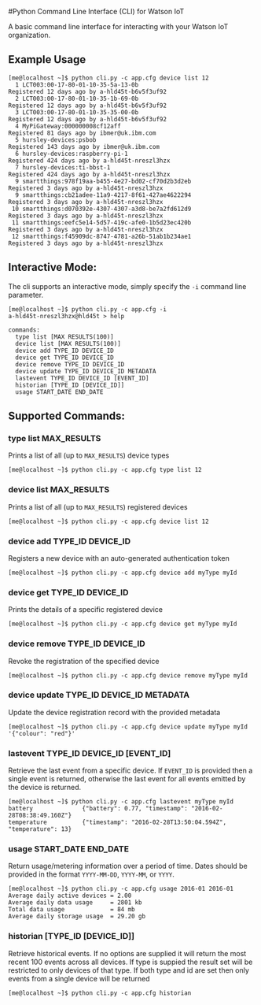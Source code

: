 #Python Command Line Interface (CLI) for Watson IoT

A basic command line interface for interacting with your Watson IoT organization.

## Example Usage

```
[me@localhost ~]$ python cli.py -c app.cfg device list 12
  1 LCT003:00-17-80-01-10-35-5a-13-0b                           Registered 12 days ago by a-hld45t-b6v5f3uf92
  2 LCT003:00-17-80-01-10-35-1b-69-0b                           Registered 12 days ago by a-hld45t-b6v5f3uf92
  3 LCT003:00-17-80-01-10-35-35-00-0b                           Registered 12 days ago by a-hld45t-b6v5f3uf92
  4 MyPiGateway:000000008cf12aff                                Registered 81 days ago by ibmer@uk.ibm.com
  5 hursley-devices:psbob                                       Registered 143 days ago by ibmer@uk.ibm.com
  6 hursley-devices:raspberry-pi-1                              Registered 424 days ago by a-hld45t-nreszl3hzx
  7 hursley-devices:ti-bbst-1                                   Registered 424 days ago by a-hld45t-nreszl3hzx
  9 smartthings:978f19aa-b455-4e27-bd02-cf70d2b3d2eb            Registered 3 days ago by a-hld45t-nreszl3hzx
  9 smartthings:cb21adee-11a9-4217-8f61-427ae4622294            Registered 3 days ago by a-hld45t-nreszl3hzx
 10 smartthings:d070392e-4307-4307-a3d8-be7a2fd612d9            Registered 3 days ago by a-hld45t-nreszl3hzx
 11 smartthings:eefc5e14-5d57-419c-afe0-1b5d23ec420b            Registered 3 days ago by a-hld45t-nreszl3hzx
 12 smartthings:f45909dc-8747-4781-a26b-51ab1b234ae1            Registered 3 days ago by a-hld45t-nreszl3hzx
```

## Interactive Mode:

The cli supports an interactive mode, simply specify the ``-i`` command line parameter.

```
[me@localhost ~]$ python cli.py -c app.cfg -i 
a-hld45t-nreszl3hzx@hld45t > help

commands:
  type list [MAX RESULTS(100)]
  device list [MAX RESULTS(100)]
  device add TYPE_ID DEVICE_ID
  device get TYPE_ID DEVICE_ID
  device remove TYPE_ID DEVICE_ID
  device update TYPE_ID DEVICE_ID METADATA
  lastevent TYPE_ID DEVICE_ID [EVENT_ID]
  historian [TYPE_ID [DEVICE_ID]]
  usage START_DATE END_DATE
```


## Supported Commands:

### type list MAX_RESULTS
Prints a list of all (up to ``MAX_RESULTS``) device types

```
[me@localhost ~]$ python cli.py -c app.cfg type list 12
```

### device list MAX_RESULTS
Prints a list of all (up to ``MAX_RESULTS``) registered devices

```
[me@localhost ~]$ python cli.py -c app.cfg device list 12
```


### device add TYPE_ID DEVICE_ID
Registers a new device with an auto-generated authentication token

```
[me@localhost ~]$ python cli.py -c app.cfg device add myType myId
```


### device get TYPE_ID DEVICE_ID
Prints the details of a specific registered device

```
[me@localhost ~]$ python cli.py -c app.cfg device get myType myId
```


### device remove TYPE_ID DEVICE_ID
Revoke the registration of the specified device 

```
[me@localhost ~]$ python cli.py -c app.cfg device remove myType myId
```


### device update TYPE_ID DEVICE_ID METADATA
Update the device registration record with the provided metadata

```
[me@localhost ~]$ python cli.py -c app.cfg device update myType myId '{"colour": "red"}'
```


### lastevent TYPE_ID DEVICE_ID [EVENT_ID]
Retrieve the last event from a specific device.  If ``EVENT_ID`` is provided then a single event is returned, otherwise the last event for all events emitted by the device is returned.

```
[me@localhost ~]$ python cli.py -c app.cfg lastevent myType myId
battery              {"battery": 0.77, "timestamp": "2016-02-28T08:38:49.160Z"}
temperature          {"timestamp": "2016-02-28T13:50:04.594Z", "temperature": 13}
```


### usage START_DATE END_DATE
Return usage/metering information over a period of time.  Dates should be provided in the format ``YYYY-MM-DD``, ``YYYY-MM``, or ``YYYY``.

```
[me@localhost ~]$ python cli.py -c app.cfg usage 2016-01 2016-01
Average daily active devices = 2.00
Average daily data usage     = 2801 kb
Total data usage             = 84 mb
Average daily storage usage  = 29.20 gb
```


### historian [TYPE_ID [DEVICE_ID]]
Retrieve historical events.  If no options are supplied it will return the most recent 100 events across all devices.  If type is suppied the result set will be restricted to only devices of that type.  If both type and id are set then only events from a single device will be returned

```
[me@localhost ~]$ python cli.py -c app.cfg historian
```
